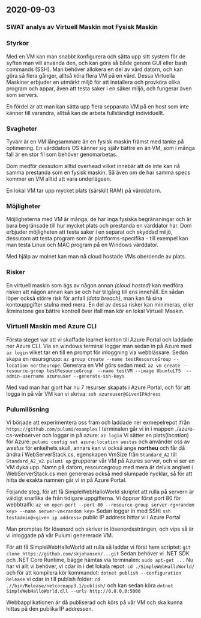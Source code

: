 ## 2020-09-03

### SWAT analys av Virtuell Maskin mot Fysisk Maskin

### Styrkor

Med en VM kan man snabbt konfigurera och sätta upp sitt system för de syften man vill använda den, och kan göra så både genom GUI eller bash commands (SSH). Man behöver allokera en del av värd datorn, och kan göra så flera gånger, alltså köra flera VM på en värd. Dessa Virtuella Maskiner erbjuder en utmärkt miljö för att installera och provköra olika program och appar, även att testa saker i en säker miljö, och fungerar även som servers.

En fördel är att man kan sätta upp flera sepparata VM på en host som inte känner till varandra, alltså kan de arbeta fullständigt individuellt.

### Svagheter

Tyvärr är en VM långsammare än en fysisk maskin främst med tanke på optimering. En värddators OS känner sig själv bättre en än VM, som i många fall är en stor fil som behöver genomarbetas. 

Dom medför dessutom alltid overhead vilket innebär att de inte kan nå samma prestanda som en fysisk maskin. Så även om de har samma specs kommer en VM alltid att vara underlägsen. 

En lokal VM tar upp mycket plats (särskilt RAM) på värddatorn.

### Möjligheter

Möjligheterna med VM är många, de har inga fysiska begränsningar och är bara begränsade till hur mycket plats och prestanda en värddator har. Dom erbjuder möjligheten att testa saker i en separat och skyddad miljö, dessutom att testa program som är plattforms-specifika - till exempel kan man testa Linux och MAC program på en Windows värddator.  

Med hjälp av molnet kan man nå cloud hostade VMs oberoende av plats.

### Risker

En virtuell maskin som ägs av någon annan *(cloud hosted)* kan medföra risken att någon annan kan se och har tillgång till ens innehåll. En sådan löper också större risk för anfall *(data breach)*, man kan få sina kontouppgifter stulna med mera. En del av dessa risker kan minimeras, eller åtminstone ges bättre kontroll över ifall man kör en lokal Virtuell Maskin. 


### Virtuell Maskin med Azure CLI

Första steget var att vi skaffade learnet konton till Azure Portal och laddade ner Azure CLI. Via en windows terminal loggar man sedan in på Azure med `az login` vilket tar en till en prompt för inloggning via webblässare. Sedan skapa en resursgrupp: 
`az group create --name testResourceGroup --location northeurope`. Generara en VM görs sedan med:
`az vm create --resource-group testResourceGroup  --name testVM --image UbuntuLTS  --admin-username azureuser --generate-ssh-keys`

Med vad man har gjort har nu 7 resurser skapats i Azure Portal, och för att logga in på vår VM kan vi skriva:
`ssh azureuser@GivenIPAdress`


### Pulumilösning 

Vi började att experimentera oss fram och laddade ner exmepelrepot ifrån `https://github.com/pulumi/examples`
I terminalen går vi in i mappen ./azure-cs-webserver och loggar in på azure: 
`az login`
Vi sätter en plats(*location*) för Azure: `pulumi config set azure:location westus`
och använder oss av *westus* för enkelhets skull, annars kan vi också ange **northeu** och får då ändra i WebServerStack.cs, egenskapen VmSize från `Standard_A2` till `Standard_A2_v2`.
`pulumi up` grupperar vår VM på Azures server, och vi ser en VM dyka upp. 
Namn på datorn, resourcegroup med mera är delvis angivet i WebServerStack.cs men genereras också med slumpade nycklar, så för att hitta de exakta namnen går vi in på Azure Portal.

Följande steg, för att få SimpleWebHalloWorld skriptet att rulla på servern är väldigt snarlika de från tidigare uppgifterna. Vi öppnar först port 80 för webbtraifk: 
`az vm open-port --port 80 --resource-group server-rg<random key> --name server-vm<random key>`
Sedan loggar in med SSH: `ssh testadmin@<given ip address>` public IP address hittar vi i Azure Portal

Man promptas för lösenord och skriver in lösenordssträngen, och vips så är vi inloggade på vår Pulumi genererade VM. 

För att få SimpleWebHalloWorld att rulla så laddar vi först hem scriptet: 
`git clone https://github.com/skjohansen/...git`
Sedan behöver vi .NET SDK och .NET Core Runtime, bägge hämtas via terminalen: 
`sudo apt-get ...` 
Nu har vi allt vi behöver, vi cdar in i det lokala repot: 
`cd ./SimpleWebHalloWorld/`
och för att kompilera kör kommandot: 
`dotnet publish --configuration Release`
vi cdar in till publish folder: 
`cd .//bin/Release/netcoreapp3.1/publish/` 
och kan sedan köra 
`dotnet SimpleWebHalloWorld.dll --urls http://0.0.0.0:5000`

Webbapplikationen är då publiserad och körs på vår VM och ska kunna hittas på den publika IP addressen.
